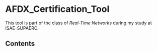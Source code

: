 # AFDX_Certification_Tool

This tool is part of the class of *Real-Time Networks* during my study at ISAE-SUPAERO.

## Contents
